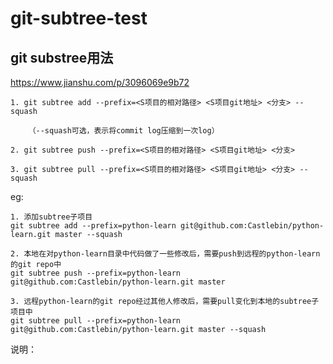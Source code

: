 # git-subtree-test

## git substree用法
https://www.jianshu.com/p/3096069e9b72

    1. git subtree add --prefix=<S项目的相对路径> <S项目git地址> <分支> --squash
        
        （--squash可选，表示将commit log压缩到一次log）
        
    2. git subtree push --prefix=<S项目的相对路径> <S项目git地址> <分支>
    
    3. git subtree pull --prefix=<S项目的相对路径> <S项目git地址> <分支> --squash
    
eg:
    
    1. 添加subtree子项目
    git subtree add --prefix=python-learn git@github.com:Castlebin/python-learn.git master --squash
    
    2. 本地在对python-learn目录中代码做了一些修改后，需要push到远程的python-learn的git repo中
    git subtree push --prefix=python-learn git@github.com:Castlebin/python-learn.git master
    
    3. 远程python-learn的git repo经过其他人修改后，需要pull变化到本地的subtree子项目中
    git subtree pull --prefix=python-learn git@github.com:Castlebin/python-learn.git master --squash
    

说明：